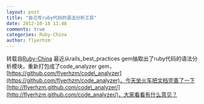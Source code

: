 ```yaml
---
layout: post
title: "自己写ruby代码的语法分析工具"
date: 2012-10-18 11:48
comments: true
categories: Ruby-China
author: flyerhzm
---
```

转载自[Ruby-China](http://ruby-china.org/topics/5694)
最近从rails\_best\_practices
gem抽取出了ruby代码的语法分析模块，重新打包成了code\_analyzer
gem，[https://github.com/flyerhzm/code\_analyzer](https://github.com/flyerhzm/code_analyzer)，今天坐火车把文档完善了一下
[http://flyerhzm.github.com/code\_analyzer/](http://flyerhzm.github.com/code_analyzer/)，大家看看有什么意见？
